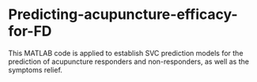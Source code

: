 # Predicting-acupuncture-efficacy-for-FD
 This MATLAB code is applied to establish SVC prediction models for the prediction of acupuncture responders and non-responders, as well as the  symptoms relief. 
